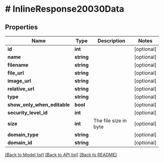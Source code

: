 # # InlineResponse20030Data

## Properties

Name | Type | Description | Notes
------------ | ------------- | ------------- | -------------
**id** | **int** |  | [optional]
**name** | **string** |  | [optional]
**filename** | **string** |  | [optional]
**file_url** | **string** |  | [optional]
**image_url** | **string** |  | [optional]
**relative_url** | **string** |  | [optional]
**type** | **string** |  | [optional]
**show_only_when_editable** | **bool** |  | [optional]
**security_level_id** | **int** |  | [optional]
**size** | **int** | The file size in byte | [optional]
**domain_type** | **string** |  | [optional]
**domain_id** | **string** |  | [optional]

[[Back to Model list]](../../README.md#models) [[Back to API list]](../../README.md#endpoints) [[Back to README]](../../README.md)
